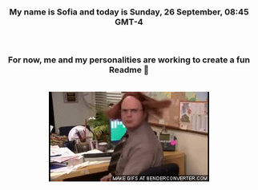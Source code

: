 


<div align="center">
<h3 >My name is Sofia and today is Sunday, 26 September, 08:45 GMT-4</h3><br>
<h3 >For now, me and my personalities are working to create a fun Readme 👋
</h3><br>
<img src='img/dwight.gif' alt='working...'/>
</div>
